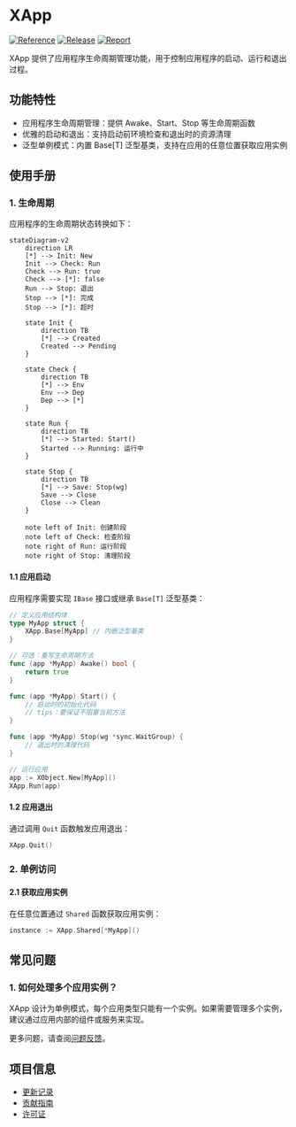 # XApp

[![Reference](https://pkg.go.dev/badge/github.com/eframework-org/GO.UTIL/XApp.svg)](https://pkg.go.dev/github.com/eframework-org/GO.UTIL/XApp)
[![Release](https://img.shields.io/github/v/tag/eframework-org/GO.UTIL)](https://github.com/eframework-org/GO.UTIL/tags)
[![Report](https://goreportcard.com/badge/github.com/eframework-org/GO.UTIL)](https://goreportcard.com/report/github.com/eframework-org/GO.UTIL)

XApp 提供了应用程序生命周期管理功能，用于控制应用程序的启动、运行和退出过程。

## 功能特性

- 应用程序生命周期管理：提供 Awake、Start、Stop 等生命周期函数
- 优雅的启动和退出：支持启动前环境检查和退出时的资源清理
- 泛型单例模式：内置 Base[T] 泛型基类，支持在应用的任意位置获取应用实例

## 使用手册

### 1. 生命周期
应用程序的生命周期状态转换如下：

```mermaid
stateDiagram-v2
    direction LR
    [*] --> Init: New
    Init --> Check: Run
    Check --> Run: true
    Check --> [*]: false
    Run --> Stop: 退出
    Stop --> [*]: 完成
    Stop --> [*]: 超时

    state Init {
        direction TB
        [*] --> Created
        Created --> Pending
    }
    
    state Check {
        direction TB
        [*] --> Env
        Env --> Dep
        Dep --> [*]
    }
    
    state Run {
        direction TB
        [*] --> Started: Start()
        Started --> Running: 运行中
    }
    
    state Stop {
        direction TB
        [*] --> Save: Stop(wg)
        Save --> Close
        Close --> Clean
    }

    note left of Init: 创建阶段
    note left of Check: 检查阶段
    note right of Run: 运行阶段
    note right of Stop: 清理阶段
```

#### 1.1 应用启动
应用程序需要实现 `IBase` 接口或继承 `Base[T]` 泛型基类：

```go
// 定义应用结构体
type MyApp struct {
    XApp.Base[MyApp] // 内嵌泛型基类
}

// 可选：重写生命周期方法
func (app *MyApp) Awake() bool {
    return true
}

func (app *MyApp) Start() {
    // 启动时的初始化代码
    // tips：要保证不阻塞当前方法
}

func (app *MyApp) Stop(wg *sync.WaitGroup) {
    // 退出时的清理代码
}

// 运行应用
app := XObject.New[MyApp]()
XApp.Run(app)
```

#### 1.2 应用退出
通过调用 `Quit` 函数触发应用退出：

```go
XApp.Quit()
```

### 2. 单例访问

#### 2.1 获取应用实例
在任意位置通过 `Shared` 函数获取应用实例：

```go
instance := XApp.Shared[*MyApp]()
```

## 常见问题

### 1. 如何处理多个应用实例？
XApp 设计为单例模式，每个应用类型只能有一个实例。如果需要管理多个实例，建议通过应用内部的组件或服务来实现。

更多问题，请查阅[问题反馈](../CONTRIBUTING.md#问题反馈)。

## 项目信息

- [更新记录](../CHANGELOG.md)
- [贡献指南](../CONTRIBUTING.md)
- [许可证](../LICENSE)
